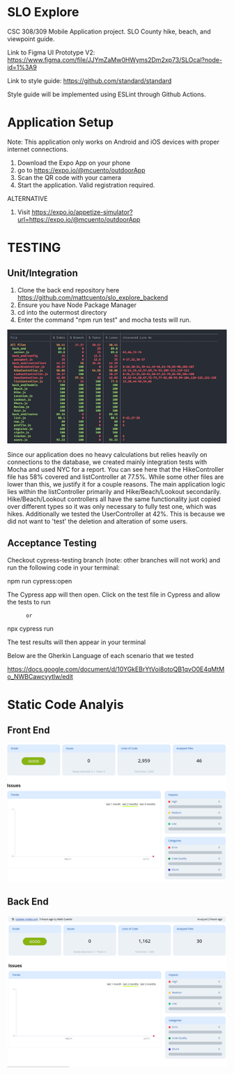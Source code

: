 # SLO Explore
CSC 308/309 Mobile Application project. SLO County hike, beach, and viewpoint guide.

Link to Figma UI Prototype V2: https://www.figma.com/file/JJYmZaMw0HWyms2Dm2xp73/SLOcal?node-id=1%3A9

Link to style guide: https://github.com/standard/standard

Style guide will be implemented using ESLint through Github Actions.

# Application Setup

Note: This application only works on Android and iOS devices with proper internet connections.

1) Download the Expo App on your phone
2) go to https://expo.io/@mcuento/outdoorApp
3) Scan the QR code with your camera
4) Start the application. Valid registration required.

ALTERNATIVE

1) Visit https://expo.io/appetize-simulator?url=https://expo.io/@mcuento/outdoorApp

# TESTING

## Unit/Integration

1) Clone the back end repository here https://github.com/mattcuento/slo_explore_backend
2) Ensure you have Node Package Manager
3) cd into the outermost directory
4) Enter the command "npm run test" and mocha tests will run.

![Integration Tests](/controllers.png)

Since our application does no heavy calculations but relies heavily on connections to the database, we created mainly integration tests with Mocha and used NYC for a report. You can see here that the HikeController file has 58% covered and listController at 77.5%. While some other files are lower than this, we justify it for a couple reasons. The main application logic lies within the listController primarily and Hike/Beach/Lookout secondarily. Hike/Beach/Lookout controllers all have the same functionality just copied over different types so it was only necessary to fully test one, which was hikes. Additionally we tested the UserController at 42%. This is because we did not want to 'test' the deletion and alteration of some users.

## Acceptance Testing

Checkout cypress-testing branch (note: other branches will not work) and run the following code in your terminal:

npm run cypress:open
     
  The Cypress app will then open. Click on the test file in Cypress and allow the tests to run
      
          or 
          
npx cypress run
      
   The test results will then appear in your terminal
     

Below are the Gherkin Language of each scenario that we tested

https://docs.google.com/document/d/10YGkEBrYtVoi8otoQB1qvO0E4qMtMo_NWBCawcyytlw/edit


# Static Code Analyis

## Front End

![Front Static Report](/frontend.png)

## Back End

![Back Static Report](/back.png)
